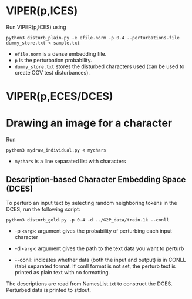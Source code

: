 # VIPER(p,ICES)

Run VIPER(p,ICES) using

```python3 disturb_plain.py -e efile.norm -p 0.4 --perturbations-file dummy_store.txt < sample.txt```

* `efile.norm` is a dense embedding file. 
* `p` is the perturbation probability. 
* `dummy_store.txt` stores the disturbed characters used (can be used to create OOV test disturbances).

# VIPER(p,ECES/DCES)


# Drawing an image for a character

Run

```python3 mydraw_individual.py < mychars```

* `mychars` is a line separated list with characters

## Description-based Character Embedding Space (DCES) 

To perturb an input text by selecting random neighboring tokens in the DCES, run the following script:

```
python3 disturb_gold.py -p 0.4 -d ../G2P_data/train.1k --conll
```

* -p `<arg>`: argument gives the probability of perturbing each input character

* -d `<arg>`: argument gives the path to the text data you want to perturb

* --conll: indicates whether data (both the input and output) is in CONLL (tab) separated format. If conll format is not set, the perturb text is printed as plain text with no formatting.

The descriptions are read from NamesList.txt to construct the DCES. Perturbed data is printed to stdout. 

 

